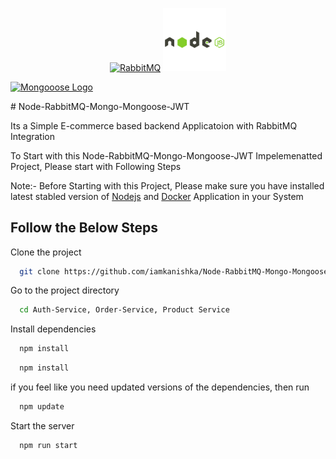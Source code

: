 
<p align="center">
  <a href="http://nestjs.com/" target="blank"><img src="https://pbs.twimg.com/profile_images/1223261138059780097/eH73w5lN_400x400.jpg" hieght="20%" width="20%" alt="RabbitMQ" /></a>
  <a href="https://nodejs.org/" target="blank"><img src="https://raw.githubusercontent.com/devicons/devicon/master/icons/nodejs/nodejs-original-wordmark.svg" alt="nodejs" hieght="20%" width="20%"  alt="NodeJS" /></a>

  <a href="https://mongoosejs.com/" target="blank"><img src="https://cms-assets.tutsplus.com/uploads/users/34/posts/29527/preview_image/mongoose.jpg" hieght="20%" width="20%"  alt="Mongooose Logo" /></a>

</p>
# Node-RabbitMQ-Mongo-Mongoose-JWT

Its a Simple E-commerce based backend Applicatoion with RabbitMQ Integration

To Start with this  Node-RabbitMQ-Mongo-Mongoose-JWT Impelemenatted Project, Please start with Following Steps

Note:- Before Starting with this Project, Please make sure you have installed latest stabled version of [Nodejs](https://nodejs.org/en/)  and [Docker](https://www.docker.com/)  Application in your System 


## Follow the Below Steps


Clone the project

```bash
  git clone https://github.com/iamkanishka/Node-RabbitMQ-Mongo-Mongoose-JWT
```

Go to the project directory

```bash
  cd Auth-Service, Order-Service, Product Service
```

Install dependencies

```bash
  npm install
```

```bash
  npm install
```


if you feel like you need updated versions of the dependencies, then run
```bash
  npm update
```


Start the server

```bash
  npm run start
```







